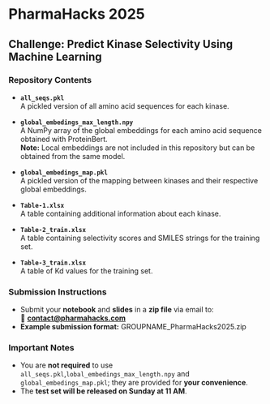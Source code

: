 # PharmaHacks 2025  
## Challenge: Predict Kinase Selectivity Using Machine Learning  

### Repository Contents  

- **`all_seqs.pkl`**  
  A pickled version of all amino acid sequences for each kinase.  

- **`global_embedings_max_length.npy`**  
  A NumPy array of the global embeddings for each amino acid sequence obtained with ProteinBert.  
  **Note:** Local embeddings are not included in this repository but can be obtained from the same model.  

- **`global_embedings_map.pkl`**  
  A pickled version of the mapping between kinases and their respective global embeddings.  

- **`Table-1.xlsx`**  
  A table containing additional information about each kinase.  

- **`Table-2_train.xlsx`**  
  A table containing selectivity scores and SMILES strings for the training set.  

- **`Table-3_train.xlsx`**  
  A table of Kd values for the training set.  

### Submission Instructions  
- Submit your **notebook** and **slides** in a **zip file** via email to:  
  📩 **[contact@pharmahacks.com](mailto:contact@pharmahacks.com)**  
- **Example submission format:** 
GROUPNAME_PharmaHacks2025.zip


### Important Notes  

- You are **not required** to use `all_seqs.pkl`,`lobal_embedings_max_length.npy` and `global_embedings_map.pkl`; they are provided for **your convenience**.  
- The **test set will be released on Sunday at 11 AM**.

